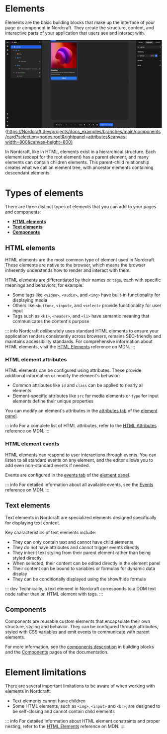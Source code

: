 # Elements
Elements are the basic building blocks that make up the interface of your page or component in Nordcraft. They create the structure, content, and interactive parts of your application that users see and interact with.

![Elements|16/9](elements.webp){https://Nordcraft.dev/projects/docs_examples/branches/main/components/card?selection=nodes.root&rightpanel=attributes&canvas-width=800&canvas-height=800}

In Nordcraft, like in HTML, elements exist in a hierarchical structure. Each element (except for the root element) has a parent element, and many elements can contain children elements. This parent-child relationship creates what we call an element tree, with ancestor elements containing descendant elements.

# Types of elements
There are three distinct types of elements that you can add to your pages and components:
- **[HTML elements](#html-elements)**
- **[Text elements](#text-elements)**
- **[Components](#components)**

## HTML elements
HTML elements are the most common type of element used in Nordcraft. These elements are native to the browser, which means the browser inherently understands how to render and interact with them.

HTML elements are differentiated by their names or `tags`, each with specific meanings and behaviors, for example:
- Some tags like `<video>`, `<audio>`, and `<img>` have built-in functionality for displaying media
- Others like `<button>`, `<input>`, and `<select>` provide functionality for user input
- Tags such as `<h1>`, `<header>`, and `<li>` have semantic meaning that communicates the content's purpose

::: info
Nordcraft deliberately uses standard HTML elements to ensure your application renders consistently across browsers, remains SEO-friendly and maintains accessibility standards. For comprehensive information about HTML elements, visit the [HTML Elements](https://developer.mozilla.org/en-US/docs/Web/HTML/Element) reference on MDN.
:::

### HTML element attributes
HTML elements can be configured using attributes. These provide additional information or modify the element's behavior:
- Common attributes like `id` and `class` can be applied to nearly all elements
- Element-specific attributes like `src` for media elements or `type` for input elements define their unique properties

You can modify an element's attributes in the [attributes tab](/the-editor/element-panel#attributes-tab) of the [element panel](/the-editor/element-panel).

::: info
For a complete list of HTML attributes, refer to the [HTML Attributes](https://developer.mozilla.org/en-US/docs/Web/HTML/Attributes) reference on MDN.
:::

### HTML element events
HTML elements can respond to user interactions through events. You can listen to all standard events on any element, and the editor allows you to add even non-standard events if needed. 

Events are configured in the [events tab](/the-editor/element-panel#events-tab) of the [element panel](/the-editor/element-panel).

::: info
For detailed information about all available events, see the [Events](https://developer.mozilla.org/en-US/docs/Web/API/Event) reference on MDN.
:::

## Text elements
Text elements in Nordcraft are specialized elements designed specifically for displaying text content.

Key characteristics of text elements include:
- They can only contain text and cannot have child elements
- They do not have attributes and cannot trigger events directly
- They inherit text styling from their parent element rather than being styled directly
- When selected, their content can be edited directly in the element panel
- Their content can be bound to variables or formulas for dynamic data display
- They can be conditionally displayed using the show/hide formula

::: dev
Technically, a text element in Nordcraft corresponds to a DOM text node rather than an HTML element with tags.
:::

## Components
Components are reusable custom elements that encapsulate their own structure, styling and behavior. They can be configured through attributes, styled with CSS variables and emit events to communicate with parent elements.

For more information, see the [components description](/building-blocks/components) in building blocks and the [Components](/components/fundamentals) pages of the documentation.


# Element limitations
There are several important limitations to be aware of when working with elements in Nordcraft:
- Text elements cannot have children
- Some HTML elements, such as `<img>`, `<input>` and `<br>`, are designed to be self-closing and cannot contain child elements

::: info
For detailed information about HTML element constraints and proper nesting, refer to the [HTML Elements](https://developer.mozilla.org/en-US/docs/Web/HTML/Element) reference on MDN.
:::